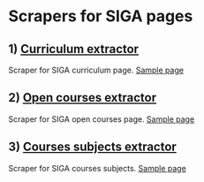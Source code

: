 # Scrapers for SIGA pages

## 1) [Curriculum extractor](https://github.com/pedroboechat/siga-scrapers/blob/main/01_curriculum)

Scraper for SIGA curriculum page. [Sample page](https://siga.ufrj.br/sira/repositorio-curriculo/distribuicoes/A46B41C8-92A4-F79C-7383-BE627D84214E.html)

## 2) [Open courses extractor](https://github.com/pedroboechat/siga-scrapers/blob/main/02_open-courses)

Scraper for SIGA open courses page. [Sample page](https://siga.ufrj.br/sira/gradeHoraria/A46B41C8-92A4-F79C-7383-BE627D84214E)

## 3) [Courses subjects extractor](https://github.com/pedroboechat/siga-scrapers/blob/main/03_courses-subjects)

Scraper for SIGA courses subjects. [Sample page](https://siga.ufrj.br/sira/repositorio-curriculo/disciplinas/973462BF-92A4-F713-0056-3E397ED6E546.html)
